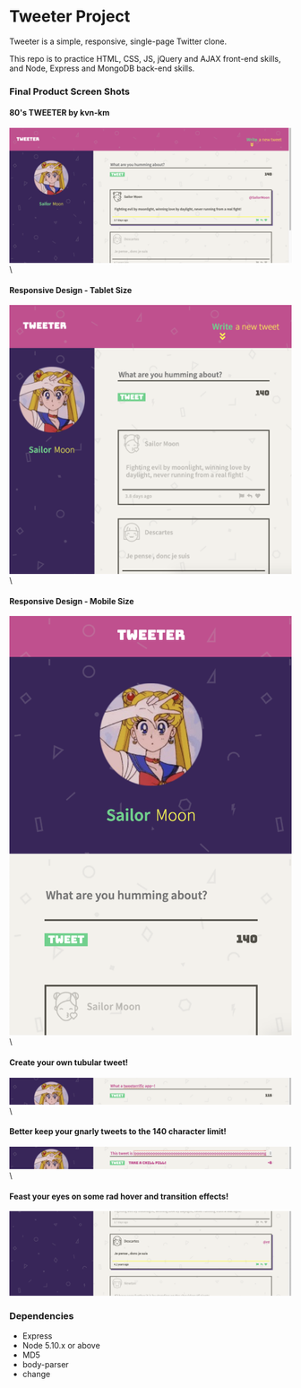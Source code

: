 # Tweeter Project

Tweeter is a simple, responsive, single-page Twitter clone.

This repo is to practice HTML, CSS, JS, jQuery and AJAX front-end skills, and Node, Express and MongoDB back-end skills.

### Final Product Screen Shots

#### 80's TWEETER by kvn-km

!["80's TWEETER by kvn-km"](https://github.com/kvn-km/tweeter/blob/master/public/images/screenshots/tweeter_kvn-km_1.png?raw=true)\

#### Responsive Design - Tablet Size

!["Responsive Design - Tablet Size"](https://github.com/kvn-km/tweeter/blob/master/public/images/screenshots/tweeter_kvn-km_2.png?raw=true)\

#### Responsive Design - Mobile Size

!["Responsive Design - Mobile Size"](https://github.com/kvn-km/tweeter/blob/master/public/images/screenshots/tweeter_kvn-km_3.png?raw=true)\

#### Create your own tubular tweet!

!["Create your own tubular tweet!"](https://github.com/kvn-km/tweeter/blob/master/public/images/screenshots/tweeter_kvn-km_4.png?raw=true)\

#### Better keep your gnarly tweets to the 140 character limit!

!["Better keep your gnarly tweets to the 140 character limit!"](https://github.com/kvn-km/tweeter/blob/master/public/images/screenshots/tweeter_kvn-km_5.png?raw=true)\

#### Feast your eyes on some rad hover and transition effects!

!["Feast your eyes on some rad hover and transition effects!"](https://github.com/kvn-km/tweeter/blob/master/public/images/screenshots/tweeter_kvn-km_6.png?raw=true)

### Dependencies

- Express
- Node 5.10.x or above
- MD5
- body-parser
- change
